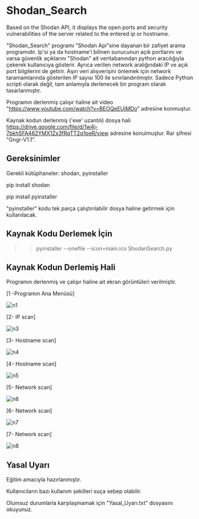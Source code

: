 # Shodan_Search
Based on the Shodan API, it displays the open ports and security vulnerabilities of the server related to the entered ip or hostname.

"Shodan_Search" programı "Shodan Api"sine dayanan bir zafiyet arama programıdır. Ip'si ya da hostname'i bilinen sunucunun açık portlarını ve varsa güvenlik açıklarını "Shodan" ait veritabanından python aracılığıyla çekerek kullanıcıya gösterir. Ayrıca verilen network aralığındaki IP ve açık  port bilgilerini de getirir. Aşırı veri alışverişini önlemek için network taramamlarında gösterilen IP sayısı 100 ile sınırlandırılmıştır. Sadece Python scripti olarak değil, tam anlamıyla derlenecek bir program olarak tasarlanmıştır.

Programın derlenmiş çalışır haline ait video  "https://www.youtube.com/watch?v=BEOQeEUjMDo" adresine konmuştur.

Kaynak kodun derlenmiş ('exe' uzantılı) dosya hali https://drive.google.com/file/d/1w4j-7bkhSFA462YMX1Zx3fRqTT2q1peR/view adresine konulmuştur.
Rar şifresi "Gngr-V1.1".



Gereksinimler
------------------
Gerekli kütüphaneler: shodan, pyinstaller

pip install shodan

pip install pyinstaller

"pyinstaller" kodu tek parça çalıştırılabilir dosya haline getirmek için kullanılacak.



Kaynak Kodu Derlemek İçin
-----------------------------

>> pyinstaller --onefile  --icon=main.ico ShodanSearch.py


Kaynak Kodun Derlemiş Hali
---------------------------
Programın derlenmiş ve çalışır haline ait ekran görüntüleri verilmiştir.


[1 -Programın Ana Menüsü]

![n1](https://user-images.githubusercontent.com/71177413/115116407-0279ff00-9fa2-11eb-84c4-fbe4bd3fa249.JPG)


[2- IP scan]

![n3](https://user-images.githubusercontent.com/71177413/115116418-145ba200-9fa2-11eb-8486-7b0b56b0b0b9.JPG)


[3- Hostname scan]

![n4](https://user-images.githubusercontent.com/71177413/115116447-2e958000-9fa2-11eb-9cb6-77124dab5526.JPG)


[4- Hostname scan]

![n5](https://user-images.githubusercontent.com/71177413/115116453-3523f780-9fa2-11eb-936b-aacd4e52ba32.JPG)


[5- Network scan]

![n6](https://user-images.githubusercontent.com/71177413/115116472-48cf5e00-9fa2-11eb-81ac-8ac265cfd839.JPG)


[6- Network scan]

![n7](https://user-images.githubusercontent.com/71177413/115116484-5dabf180-9fa2-11eb-943d-3d7de956d1f5.JPG)


[7- Network scan]

![n8](https://user-images.githubusercontent.com/71177413/115116488-61d80f00-9fa2-11eb-8082-07a22e2c11be.JPG)






Yasal Uyarı
--------------------
Eğitim amacıyla hazırlanmıştır.

Kullanıcıların bazı kullanım şekilleri suça sebep olabilir.

Olumsuz durumlarla karşılaşmamak için "Yasal_Uyarı.txt" dosyasını okuyunuz.
